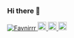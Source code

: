 ### Hi there 👋

<!--
**Favnirrr/Favnirrr** is a ✨ _special_ ✨ repository because its `README.md` (this file) appears on your GitHub profile.

Here are some ideas to get you started:

- 🔭 I’m currently working on ...
- 🌱 I’m currently learning ...
- 👯 I’m looking to collaborate on ...
- 🤔 I’m looking for help with ...
- 💬 Ask me about ...
- 📫 How to reach me: ...
- 😄 Pronouns: ...
- ⚡ Fun fact: ...
-->

<p align="left">
  <a href="https://github.com/Favnirrr/Favnirrr/">
    <img src="https://komarev.com/ghpvc/?username=Favnirrr" alt="Favnirrr" />
  </a>
  <a href="https://twitter.com/Favni_rVRC">
    <img height="20" src="https://img.shields.io/twitter/follow/Favnirrr?label=Twitter&logo=twitter&style=flat" />
  </a>
  <a href="https://github.com/Favnirrr">
    <img height="20" src="https://img.shields.io/github/followers/Favnirrr?label=follow&logo=github&style=flat" />
  </a>
  <a href="https://www.reddit.com/user/Favnirrr">
    <img height="20" src="https://img.shields.io/reddit/user-karma/combined/Favnirrr?label=Reddit&logo=reddit&style=flat" />
  </a>
</p>
